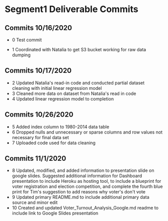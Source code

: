 # Segment1 Deliverable Commits
## Commits 10/16/2020
*  0    Test commit

*  1    Coordinated with Natalia to get S3 bucket working for raw data dumping

## Commits 10/17/2020
* 2     Updated Natalia's read-in code and conducted partial dataset cleaning with initial linear regression model
* 3     Cleaned more data on dataset from Natalia's read in code
* 4     Updated linear regression model to completion

## Commits 10/26/2020
* 5     Added index column to 1980-2014 data table
* 6     Dropped nulls and unnecessary or sparse columns and row values not necessary       for final data set
* 7     Uploaded code used for data cleaning
  
## Commits 11/1/2020
* 8     Updated, modified, and added information to presentation slide on google slides.
        Suggested additional information for Dashboard presentation to include Heroku as hosting tool, to include a blueprint for voter registration and election competition, and complete the fourth blue print for Tim's suggestion to add reasons why voter's don't vote
* 9     Updated primary README.md to include additional primary data source and minor edit
* 10    Created and updated Voter_Turnout_Analysis_Google.md readme to include link to Google Slides presentation